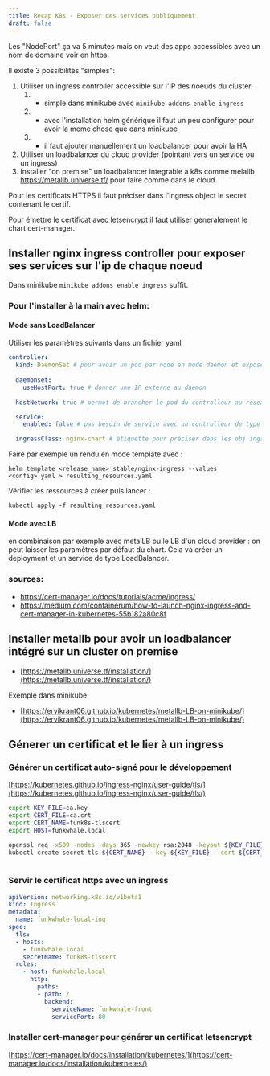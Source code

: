 ```yaml
---
title: Recap K8s - Exposer des services publiquement
draft: false
---
```


Les "NodePort" ça va 5 minutes mais on veut des apps accessibles avec un nom de domaine voir en https.

Il existe 3 possibilités "simples":

1. Utiliser un ingress controller accessible sur l'IP des noeuds du cluster.
   1. + simple dans minikube avec `minikube addons enable ingress`
   2. - avec l'installation helm générique il faut un peu configurer pour avoir la meme chose que dans minikube
   3. - il faut ajouter manuellement un loadbalancer pour avoir la HA
2. Utiliser un loadbalancer du cloud provider (pointant vers un service ou un ingress)   
3. Installer "on premise" un loadbalancer integrable à k8s comme melallb https://metallb.universe.tf/ pour faire comme dans le cloud.

Pour les certificats HTTPS il faut préciser dans l'ingress object le secret contenant le certif. 

Pour émettre le certificat avec letsencrypt il faut utiliser generalement le chart cert-manager.




Installer nginx ingress controller pour exposer ses services sur l'ip de chaque noeud
-------------------------------------------------------------------------------------

Dans minikube `minikube addons enable ingress` suffit.

### Pour l'installer à la main avec helm:


#### Mode sans LoadBalancer

Utiliser les paramètres suivants dans un fichier yaml

```yaml
controller:
  kind: DaemonSet # pour avoir un pod par node en mode daemon et exposer une IP externe par node
  
  daemonset:
    useHostPort: true # donner une IP externe au daemon
  
  hostNetwork: true # permet de brancher le pod du controlleur au réseau du noeud et avoir une ip externe

  service:
    enabled: false # pas besoin de service avec un controlleur de type DaemonSet qui a une ip externe

  ingressClass: nginx-chart # étiquette pour préciser dans les obj ingress quel controller utiliser. default nginx (=> conflit avec l'addon minikube)
```

Faire par exemple un rendu en mode template avec :

`helm template <release_name> stable/nginx-ingress --values <config>.yaml > resulting_resources.yaml`

Vérifier les ressources à créer puis lancer :

`kubectl apply -f resulting_resources.yaml`

#### Mode avec LB

en combinaison par exemple avec metalLB ou le LB d'un cloud provider : on peut laisser les paramètres par défaut du chart. Cela va créer un deployment et un service de type LoadBalancer.

### sources: 

- https://cert-manager.io/docs/tutorials/acme/ingress/
- https://medium.com/containerum/how-to-launch-nginx-ingress-and-cert-manager-in-kubernetes-55b182a80c8f




Installer metallb pour avoir un loadbalancer intégré sur un cluster on premise
------------------------------------------------------------------------------

- [https://metallb.universe.tf/installation/](https://metallb.universe.tf/installation/)

Exemple dans minikube:

- [https://ervikrant06.github.io/kubernetes/metallb-LB-on-minikube/](https://ervikrant06.github.io/kubernetes/metallb-LB-on-minikube/)




Génerer un certificat et le lier à un ingress
---------------------------------------------------------

### Générer un certificat auto-signé pour le développement

[https://kubernetes.github.io/ingress-nginx/user-guide/tls/](https://kubernetes.github.io/ingress-nginx/user-guide/tls/)

```bash
export KEY_FILE=ca.key
export CERT_FILE=ca.crt
export CERT_NAME=funk8s-tlscert
export HOST=funkwhale.local

openssl req -x509 -nodes -days 365 -newkey rsa:2048 -keyout ${KEY_FILE} -out ${CERT_FILE} -subj "/CN=${HOST}/O=${HOST}"
kubectl create secret tls ${CERT_NAME} --key ${KEY_FILE} --cert ${CERT_FILE}
 
```

### Servir le certificat https avec un ingress

```yaml
apiVersion: networking.k8s.io/v1beta1
kind: Ingress
metadata:
  name: funkwhale-local-ing
spec:
  tls:
  - hosts:
    - funkwhale.local
    secretName: funk8s-tlscert
  rules:
    - host: funkwhale.local
      http:
        paths:
        - path: /
          backend:
            serviceName: funkwhale-front
            servicePort: 80
```


### Installer cert-manager pour générer un certificat letsencrypt

[https://cert-manager.io/docs/installation/kubernetes/](https://cert-manager.io/docs/installation/kubernetes/)

